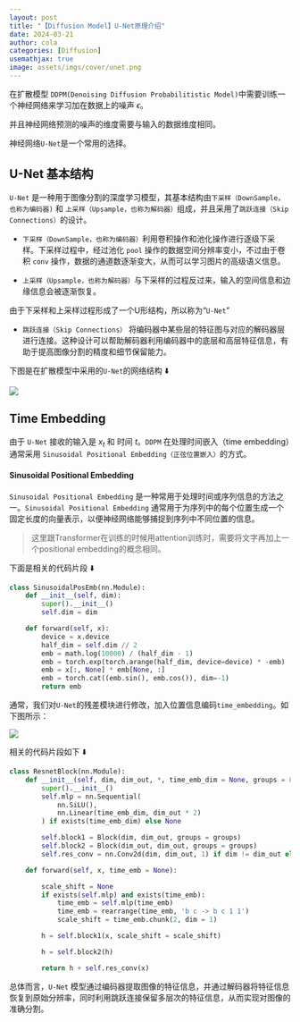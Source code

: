 ```yaml
---
layout: post
title: "【Diffusion Model】U-Net原理介绍"
date: 2024-03-21
author: cola
categories: [Diffusion]
usemathjax: true
image: assets/imgs/cover/unet.png
---
```


在扩散模型 `DDPM(Denoising Diffusion Probabilitistic Model)`中需要训练一个神经网络来学习加在数据上的噪声 $\epsilon$。

并且神经网络预测的噪声的维度需要与输入的数据维度相同。

神经网络`U-Net`是一个常用的选择。

## U-Net 基本结构

`U-Net` 是一种用于图像分割的深度学习模型，其基本结构由`下采样（DownSample，也称为编码器)` 和 `上采样（Upsample，也称为解码器）`组成，并且采用了`跳跃连接（Skip Connections）`的设计。

- `下采样（DownSample，也称为编码器）`利用卷积操作和池化操作进行逐级下采样。下采样过程中，经过池化 `pool` 操作的数据空间分辨率变小，不过由于卷积 `conv` 操作，数据的通道数逐渐变大，从而可以学习图片的高级语义信息。

- `上采样（Upsample，也称为解码器）`与下采样的过程反过来，输入的空间信息和边缘信息会被逐渐恢复。

由于下采样和上采样过程形成了一个U形结构，所以称为“`U-Net`”

- `跳跃连接（Skip Connections）` 将编码器中某些层的特征图与对应的解码器层进行连接。这种设计可以帮助解码器利用编码器中的底层和高层特征信息，有助于提高图像分割的精度和细节保留能力。


下图是在扩散模型中采用的`U-Net`的网络结构 ⬇️

<img src="/assets/imgs/ai/diffusion/unet.png" />

## Time Embedding

由于 `U-Net` 接收的输入是 $x_t$ 和 时间 $t$。`DDPM` 在处理时间嵌入（time embedding）通常采用 `Sinusoidal Positional Embedding（正弦位置嵌入）`的方式。

#### Sinusoidal Positional Embedding
`Sinusoidal Positional Embedding` 是一种常用于处理时间或序列信息的方法之一。`Sinusoidal Positional Embedding` 通常用于为序列中的每个位置生成一个固定长度的向量表示，以便神经网络能够捕捉到序列中不同位置的信息。

> 这里跟Transformer在训练的时候用attention训练时，需要将文字再加上一个positional embedding的概念相同。

下面是相关的代码片段 ⬇️
```python
class SinusoidalPosEmb(nn.Module):
    def __init__(self, dim):
        super().__init__()
        self.dim = dim

    def forward(self, x):
        device = x.device
        half_dim = self.dim // 2
        emb = math.log(10000) / (half_dim - 1)
        emb = torch.exp(torch.arange(half_dim, device=device) * -emb)
        emb = x[:, None] * emb[None, :]
        emb = torch.cat((emb.sin(), emb.cos()), dim=-1)
        return emb
```


通常，我们对`U-Net`的残差模块进行修改，加入位置信息编码`time_embedding`。如下图所示：

<img src="/assets/imgs/ai/diffusion/unet-resnet.png" />

相关的代码片段如下 ⬇️
```python
class ResnetBlock(nn.Module):
    def __init__(self, dim, dim_out, *, time_emb_dim = None, groups = 8):
        super().__init__()
        self.mlp = nn.Sequential(
            nn.SiLU(),
            nn.Linear(time_emb_dim, dim_out * 2)
        ) if exists(time_emb_dim) else None

        self.block1 = Block(dim, dim_out, groups = groups)
        self.block2 = Block(dim_out, dim_out, groups = groups)
        self.res_conv = nn.Conv2d(dim, dim_out, 1) if dim != dim_out else nn.Identity()

    def forward(self, x, time_emb = None):

        scale_shift = None
        if exists(self.mlp) and exists(time_emb):
            time_emb = self.mlp(time_emb)
            time_emb = rearrange(time_emb, 'b c -> b c 1 1')
            scale_shift = time_emb.chunk(2, dim = 1)

        h = self.block1(x, scale_shift = scale_shift)

        h = self.block2(h)

        return h + self.res_conv(x)
```

总体而言，`U-Net` 模型通过编码器提取图像的特征信息，并通过解码器将特征信息恢复到原始分辨率，同时利用跳跃连接保留多层次的特征信息，从而实现对图像的准确分割。